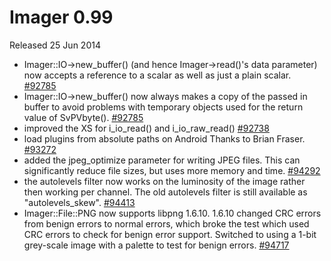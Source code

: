 # Imager 0.99

Released 25 Jun 2014

- Imager::IO->new_buffer() (and hence Imager->read()'s data parameter) now accepts a reference to a scalar as well as just a plain scalar. [#92785](https://github.com/tonycoz/imager/issues/92785) 
- Imager::IO->new_buffer() now always makes a copy of the passed in buffer to avoid problems with temporary objects used for the return value of SvPVbyte(). [#92785](https://github.com/tonycoz/imager/issues/92785) 
- improved the XS for i_io_read() and i_io_raw_read() [#92738](https://github.com/tonycoz/imager/issues/92738) 
- load plugins from absolute paths on Android Thanks to Brian Fraser. [#93272](https://github.com/tonycoz/imager/issues/93272) 
- added the jpeg_optimize parameter for writing JPEG files. This can significantly reduce file sizes, but uses more memory and time. [#94292](https://github.com/tonycoz/imager/issues/94292) 
- the autolevels filter now works on the luminosity of the image rather then working per channel. The old autolevels filter is still available as "autolevels_skew". [#94413](https://github.com/tonycoz/imager/issues/94413) 
- Imager::File::PNG now supports libpng 1.6.10. 1.6.10 changed CRC errors from benign errors to normal errors, which broke the test which used CRC errors to check for benign error support. Switched to using a 1-bit grey-scale image with a palette to test for benign errors. [#94717](https://github.com/tonycoz/imager/issues/94717)